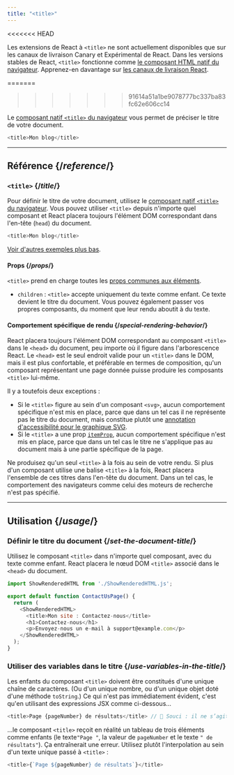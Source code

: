 ```yaml
---
title: "<title>"
---
```


<<<<<<< HEAD
<Canary>

Les extensions de React à `<title>` ne sont actuellement disponibles que sur les canaux de livraison Canary et Expérimental de React. Dans les versions stables de React, `<title>` fonctionne comme [le composant HTML natif du navigateur](/reference/react-dom/components#all-html-components). Apprenez-en davantage sur [les canaux de livraison React](/community/versioning-policy#all-release-channels).

</Canary>


=======
>>>>>>> 91614a51a1be9078777bc337ba83fc62e606cc14
<Intro>

Le [composant natif `<title>` du navigateur](https://developer.mozilla.org/fr/docs/Web/HTML/Element/title) vous permet de préciser le titre de votre document.

```js
<title>Mon blog</title>
```

</Intro>

<InlineToc />

---

## Référence {/*reference*/}

### `<title>` {/*title*/}

Pour définir le titre de votre document, utilisez le [composant natif `<title>` du navigateur](https://developer.mozilla.org/fr/docs/Web/HTML/Element/title). Vous pouvez utiliser `<title>` depuis n'importe quel composant et React placera toujours l'élément DOM correspondant dans l'en-tête (`head`) du document.

```js
<title>Mon blog</title>
```

[Voir d'autres exemples plus bas](#usage).

#### Props {/*props*/}

`<title>` prend en charge toutes les [props communes aux éléments](/reference/react-dom/components/common#props).

* `children` : `<title>` accepte uniquement du texte comme enfant. Ce texte devient le titre du document. Vous pouvez également passer vos propres composants, du moment que leur rendu aboutit à du texte.

#### Comportement spécifique de rendu {/*special-rendering-behavior*/}

React placera toujours l'élément DOM correspondant au composant `<title>` dans le `<head>` du document, peu importe où il figure dans l'arborescence React. Le `<head>` est le seul endroit valide pour un `<title>` dans le DOM, mais il est plus confortable, et préférable en termes de composition, qu'un composant représentant une page donnée puisse produire les composants `<title>` lui-même.

Il y a toutefois deux exceptions :

* Si le `<title>` figure au sein d'un composant `<svg>`, aucun comportement spécifique n'est mis en place, parce que dans un tel cas il ne représente pas le titre du document, mais constitue plutôt une [annotation d'accessibilité pour le graphique SVG](https://developer.mozilla.org/fr/docs/Web/SVG/Element/title).
* Si le `<title>` a une prop [`itemProp`](https://developer.mozilla.org/docs/Web/HTML/Global_attributes/itemprop), aucun comportement spécifique n'est mis en place, parce que dans un tel cas le titre ne s'applique pas au document mais à une partie spécifique de la page.

<Pitfall>

Ne produisez qu'un seul `<title>` à la fois au sein de votre rendu.  Si plus d'un composant utilise une balise `<title>` à la fois, React placera l'ensemble de ces titres dans l'en-tête du document.  Dans un tel cas, le comportement des navigateurs comme celui des moteurs de recherche n'est pas spécifié.

</Pitfall>

---

## Utilisation {/*usage*/}

### Définir le titre du document {/*set-the-document-title*/}

Utilisez le composant `<title>` dans n'importe quel composant, avec du texte comme enfant.  React placera le nœud DOM `<title>` associé dans le `<head>` du document.

<SandpackWithHTMLOutput>

```js src/App.js active
import ShowRenderedHTML from './ShowRenderedHTML.js';

export default function ContactUsPage() {
  return (
    <ShowRenderedHTML>
      <title>Mon site : Contactez-nous</title>
      <h1>Contactez-nous</h1>
      <p>Envoyez-nous un e-mail à support@example.com</p>
    </ShowRenderedHTML>
  );
}
```

</SandpackWithHTMLOutput>

### Utiliser des variables dans le titre {/*use-variables-in-the-title*/}

Les enfants du composant `<title>` doivent être constitués d'une unique chaîne de caractères. (Ou d'un unique nombre, ou d'un unique objet doté d'une méthode `toString`.)  Ce qui n'est pas immédiatement évident, c'est qu'en utilisant des expressions JSX comme ci-dessous…

```js
<title>Page {pageNumber} de résultats</title> // 🔴 Souci : il ne s’agit pas d’un unique texte
```

…le composant `<title>` reçoit en réalité un tableau de trois éléments comme enfants (le texte`"Page "`, la valeur de `pageNumber` et le texte `" de résultats"`).  Ça entraînerait une erreur.  Utilisez plutôt l'interpolation au sein d'un texte unique passé à `<title>` :

```js
<title>{`Page ${pageNumber} de résultats`}</title>
```
